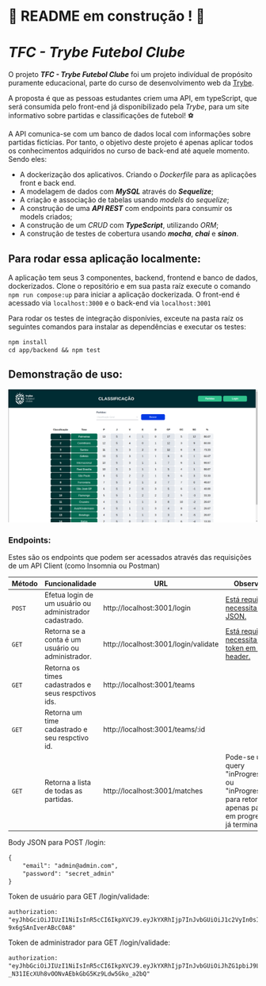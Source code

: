 # :construction: README em construção ! :construction:
 # ***TFC - Trybe Futebol Clube***

O projeto ***TFC - Trybe Futebol Clube*** foi um projeto indivídual de propósito puramente educacional, parte do curso de desenvolvimento web da [Trybe](https://github.com/betrybe).

A proposta é que as pessoas estudantes criem uma API, em typeScript, que será consumida pelo front-end já disponibilizado pela *Trybe*, para um site informativo sobre partidas e classificações de futebol! ⚽️

A API comunica-se com um banco de dados local com informações sobre partidas fictícias. Por tanto, o objetivo deste projeto é apenas aplicar todos os conhecimentos adquiridos no curso de back-end até aquele momento. Sendo eles:
* A dockerização dos aplicativos. Criando o *Dockerfile* para as aplicações front e back end.
* A modelagem de dados com ***MySQL*** através do ***Sequelize***;
* A criação e associação de tabelas usando *models* do *sequelize*;
* A construção de uma ***API REST*** com endpoints para consumir os models criados;
* A construção de um *CRUD* com ***TypeScript***, utilizando *ORM*;
* A construção de testes de cobertura usando ***mocha***, ***chai*** e ***sinon***.

## Para rodar essa aplicação localmente:

A aplicação tem seus 3 componentes, backend, frontend e banco de dados, dockerizados.
Clone o repositório e em sua pasta raíz execute o comando `npm run compose:up` para iniciar a aplicação dockerizada.
O front-end é acessado via `localhost:3000` e o back-end via `localhost:3001`

Para rodar os testes de integração disponívies, exceute na pasta raíz os seguintes comandos para instalar as dependências e executar os testes:

```
npm install
cd app/backend && npm test
```

## Demonstração de uso:

![Aplication Screenchot](app_screenshot.png "Pagina inicial da Aplicação")

### Endpoints:

Estes são os endpoints que podem ser acessados através das requisições de um API Client (como Insomnia ou Postman)

|Método|Funcionalidade|URL|Observações|
|------|--------------|---|-----------|
|`POST`|Efetua login de um usuário ou administrador cadastrado.|http://localhost:3001/login|[Está requisição necessita de um JSON.](#POSTlogin)|
|`GET`|Retorna se a conta é um usuário ou administrador.|http://localhost:3001/login/validate|[Está requisição necessita de um token em seu header.](#tokenUser)|
|`GET`|Retorna os times cadastrados e seus respctivos ids.|http://localhost:3001/teams||
|`GET`|Retorna um time cadastrado e seu respctivo id.|http://localhost:3001/teams/:id||
|`GET`|Retorna a lista de todas as partidas.|http://localhost:3001/matches|Pode-se usar a query "inProgress=true" ou "inProgress=false" para retornar apenas partidas em progresso ou já terminadas.|

<a name="POSTlogin">Body JSON para POST /login:</a>
```
{
	"email": "admin@admin.com",
	"password": "secret_admin"
}
```

<a name="tokenUser">Token de usuário para GET /login/validade:</a>
```
authorization: "eyJhbGciOiJIUzI1NiIsInR5cCI6IkpXVCJ9.eyJkYXRhIjp7InJvbGUiOiJ1c2VyIn0sImlhdCI6MTY2NDgxOTY4MH0.VzMj36UL8cQbX2no1eeSZevg-9x6gSAnIverABcC0A8"
```

Token de administrador para GET /login/validade:
```
authorization: "eyJhbGciOiJIUzI1NiIsInR5cCI6IkpXVCJ9.eyJkYXRhIjp7InJvbGUiOiJhZG1pbiJ9LCJpYXQiOjE2NzgwNTk2NjB9.4tJ-_N31IEcXUh8vOONvAEbkGbG5Kz9Ldw5Gko_a2bQ"
```